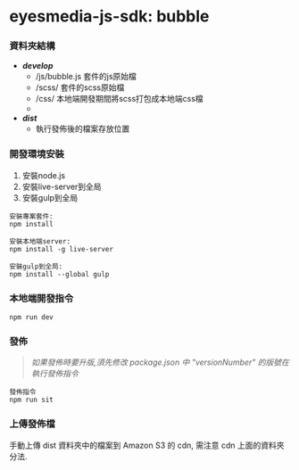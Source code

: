 # eyesmedia-js-sdk: bubble

### 資料夾結構
- ***develop***
  - /js/bubble.js 套件的js原始檔
  - /scss/ 套件的scss原始檔
  - /css/ 本地端開發期間將scss打包成本地端css檔
  - 
- ***dist***
  - 執行發佈後的檔案存放位置

### 開發環境安裝
1. 安裝node.js
2. 安裝live-server到全局 
3. 安裝gulp到全局 
```
安裝專案套件:
npm install

安裝本地端server:
npm install -g live-server

安裝gulp到全局:
npm install --global gulp
```

### 本地端開發指令
```
npm run dev
```

### 發佈
> *如果發佈時要升版,須先修改 package.json 中 "versionNumber" 的版號在執行發佈指令*
```
發佈指令
npm run sit
```

### 上傳發佈檔
手動上傳 dist 資料夾中的檔案到 Amazon S3 的 cdn, 需注意 cdn 上面的資料夾分法.
